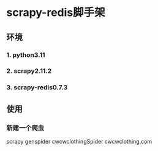 # scrapy-redis脚手架
## 环境
### 1. python3.11 
### 2. scrapy2.11.2
### 3. scrapy-redis0.7.3 
## 使用
### 新建一个爬虫
 scrapy genspider cwcwclothingSpider cwcwclothing.com